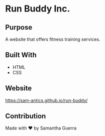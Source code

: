 # Run Buddy Inc.

## Purpose
A website that offers fitness training services.

## Built With
* HTML
* CSS

## Website
https://sam-antics.github.io/run-buddy/

## Contribution
Made with ❤️ by Samantha Guerra
